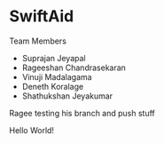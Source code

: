 # SwiftAid

Team Members

- Suprajan Jeyapal
- Rageeshan Chandrasekaran
- Vinuji Madalagama
- Deneth Koralage
- Shathukshan Jeyakumar

Ragee testing his branch and push stuff

Hello World!
